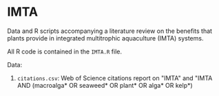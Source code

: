 # IMTA
Data and R scripts accompanying a literature review on the benefits that plants provide in integrated multitrophic aquaculture (IMTA) systems.

All R code is contained in the `IMTA.R` file.

Data:

1. `citations.csv`: Web of Science citations report on "IMTA" and "IMTA AND (macroalga* OR seaweed* OR plant* OR alga* OR kelp*)
